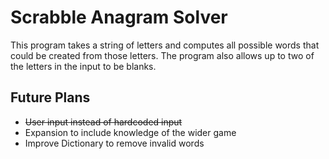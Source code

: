 # Scrabble Anagram Solver
This program takes a string of letters and computes all possible words that could be created from those letters.
The program also allows up to two of the letters in the input to be blanks.

## Future Plans
+ ~~User input instead of hardcoded input~~
+ Expansion to include knowledge of the wider game
+ Improve Dictionary to remove invalid words
